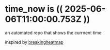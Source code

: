 # time_now is (( 2025-06-06T11:00:00.753Z ))

an automated repo that shows the currnent time

inspired by [breakingheatmap](https://github.com/breakingheatmap/breakingheatmap)
